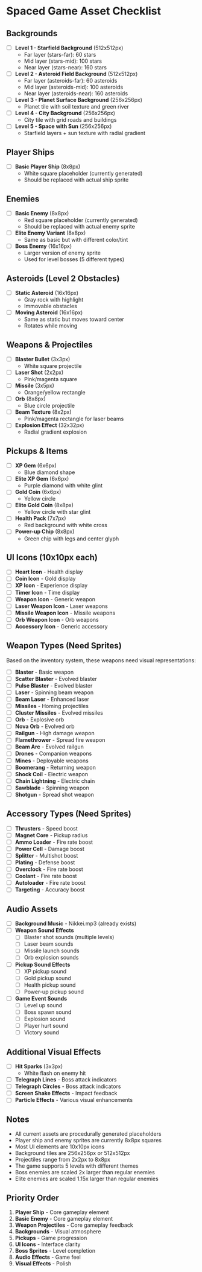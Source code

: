 # Spaced Game Asset Checklist

## Backgrounds
- [ ] **Level 1 - Starfield Background** (512x512px)
  - Far layer (stars-far): 60 stars
  - Mid layer (stars-mid): 100 stars  
  - Near layer (stars-near): 160 stars
- [ ] **Level 2 - Asteroid Field Background** (512x512px)
  - Far layer (asteroids-far): 60 asteroids
  - Mid layer (asteroids-mid): 100 asteroids
  - Near layer (asteroids-near): 160 asteroids
- [ ] **Level 3 - Planet Surface Background** (256x256px)
  - Planet tile with soil texture and green river
- [ ] **Level 4 - City Background** (256x256px)
  - City tile with grid roads and buildings
- [ ] **Level 5 - Space with Sun** (256x256px)
  - Starfield layers + sun texture with radial gradient

## Player Ships
- [ ] **Basic Player Ship** (8x8px)
  - White square placeholder (currently generated)
  - Should be replaced with actual ship sprite

## Enemies
- [ ] **Basic Enemy** (8x8px)
  - Red square placeholder (currently generated)
  - Should be replaced with actual enemy sprite
- [ ] **Elite Enemy Variant** (8x8px)
  - Same as basic but with different color/tint
- [ ] **Boss Enemy** (16x16px)
  - Larger version of enemy sprite
  - Used for level bosses (5 different types)

## Asteroids (Level 2 Obstacles)
- [ ] **Static Asteroid** (16x16px)
  - Gray rock with highlight
  - Immovable obstacles
- [ ] **Moving Asteroid** (16x16px)
  - Same as static but moves toward center
  - Rotates while moving

## Weapons & Projectiles
- [ ] **Blaster Bullet** (3x3px)
  - White square projectile
- [ ] **Laser Shot** (2x2px)
  - Pink/magenta square
- [ ] **Missile** (3x5px)
  - Orange/yellow rectangle
- [ ] **Orb** (8x8px)
  - Blue circle projectile
- [ ] **Beam Texture** (8x2px)
  - Pink/magenta rectangle for laser beams
- [ ] **Explosion Effect** (32x32px)
  - Radial gradient explosion

## Pickups & Items
- [ ] **XP Gem** (6x6px)
  - Blue diamond shape
- [ ] **Elite XP Gem** (6x6px)
  - Purple diamond with white glint
- [ ] **Gold Coin** (6x6px)
  - Yellow circle
- [ ] **Elite Gold Coin** (8x8px)
  - Yellow circle with star glint
- [ ] **Health Pack** (7x7px)
  - Red background with white cross
- [ ] **Power-up Chip** (8x8px)
  - Green chip with legs and center glyph

## UI Icons (10x10px each)
- [ ] **Heart Icon** - Health display
- [ ] **Coin Icon** - Gold display
- [ ] **XP Icon** - Experience display
- [ ] **Timer Icon** - Time display
- [ ] **Weapon Icon** - Generic weapon
- [ ] **Laser Weapon Icon** - Laser weapons
- [ ] **Missile Weapon Icon** - Missile weapons
- [ ] **Orb Weapon Icon** - Orb weapons
- [ ] **Accessory Icon** - Generic accessory

## Weapon Types (Need Sprites)
Based on the inventory system, these weapons need visual representations:
- [ ] **Blaster** - Basic weapon
- [ ] **Scatter Blaster** - Evolved blaster
- [ ] **Pulse Blaster** - Evolved blaster
- [ ] **Laser** - Spinning beam weapon
- [ ] **Beam Laser** - Enhanced laser
- [ ] **Missiles** - Homing projectiles
- [ ] **Cluster Missiles** - Evolved missiles
- [ ] **Orb** - Explosive orb
- [ ] **Nova Orb** - Evolved orb
- [ ] **Railgun** - High damage weapon
- [ ] **Flamethrower** - Spread fire weapon
- [ ] **Beam Arc** - Evolved railgun
- [ ] **Drones** - Companion weapons
- [ ] **Mines** - Deployable weapons
- [ ] **Boomerang** - Returning weapon
- [ ] **Shock Coil** - Electric weapon
- [ ] **Chain Lightning** - Electric chain
- [ ] **Sawblade** - Spinning weapon
- [ ] **Shotgun** - Spread shot weapon

## Accessory Types (Need Sprites)
- [ ] **Thrusters** - Speed boost
- [ ] **Magnet Core** - Pickup radius
- [ ] **Ammo Loader** - Fire rate boost
- [ ] **Power Cell** - Damage boost
- [ ] **Splitter** - Multishot boost
- [ ] **Plating** - Defense boost
- [ ] **Overclock** - Fire rate boost
- [ ] **Coolant** - Fire rate boost
- [ ] **Autoloader** - Fire rate boost
- [ ] **Targeting** - Accuracy boost

## Audio Assets
- [ ] **Background Music** - Nikkei.mp3 (already exists)
- [ ] **Weapon Sound Effects**
  - [ ] Blaster shot sounds (multiple levels)
  - [ ] Laser beam sounds
  - [ ] Missile launch sounds
  - [ ] Orb explosion sounds
- [ ] **Pickup Sound Effects**
  - [ ] XP pickup sound
  - [ ] Gold pickup sound
  - [ ] Health pickup sound
  - [ ] Power-up pickup sound
- [ ] **Game Event Sounds**
  - [ ] Level up sound
  - [ ] Boss spawn sound
  - [ ] Explosion sound
  - [ ] Player hurt sound
  - [ ] Victory sound

## Additional Visual Effects
- [ ] **Hit Sparks** (3x3px)
  - White flash on enemy hit
- [ ] **Telegraph Lines** - Boss attack indicators
- [ ] **Telegraph Circles** - Boss attack indicators
- [ ] **Screen Shake Effects** - Impact feedback
- [ ] **Particle Effects** - Various visual enhancements

## Notes
- All current assets are procedurally generated placeholders
- Player ship and enemy sprites are currently 8x8px squares
- Most UI elements are 10x10px icons
- Background tiles are 256x256px or 512x512px
- Projectiles range from 2x2px to 8x8px
- The game supports 5 levels with different themes
- Boss enemies are scaled 2x larger than regular enemies
- Elite enemies are scaled 1.15x larger than regular enemies

## Priority Order
1. **Player Ship** - Core gameplay element
2. **Basic Enemy** - Core gameplay element  
3. **Weapon Projectiles** - Core gameplay feedback
4. **Backgrounds** - Visual atmosphere
5. **Pickups** - Game progression
6. **UI Icons** - Interface clarity
7. **Boss Sprites** - Level completion
8. **Audio Effects** - Game feel
9. **Visual Effects** - Polish
